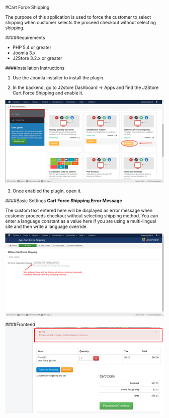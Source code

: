 #Cart Force Shipping

The purpose of this application is used to force the customer to select shipping when customer selects the proceed checkout without selecting shipping.

####Requirements
* PHP 5.4 or greater
* Joomla 3.x
* J2Store 3.2.x or greater

####Installation Instructions

1. Use the Joomla installer to install the plugin.

2. In the backend, go to J2store Dashboard -> Apps and find the J2Store Cart Force Shipping and enable it.

![](assets/images/cartforceshipping_enable.png)

3. Once enabled the plugin, open it.

####Basic Settings
**Cart Force Shipping Error Message**

The custom text entered here will be displayed as error message when customer proceeds checkout without selecting shipping method.
You can enter a language constant as a value here if you are using a multi-lingual site and then write a language override.

![](assets/images/cartforceshipping_parameter.png)

####Frontend
![](assets/images/cartforceshipping_error.png)

